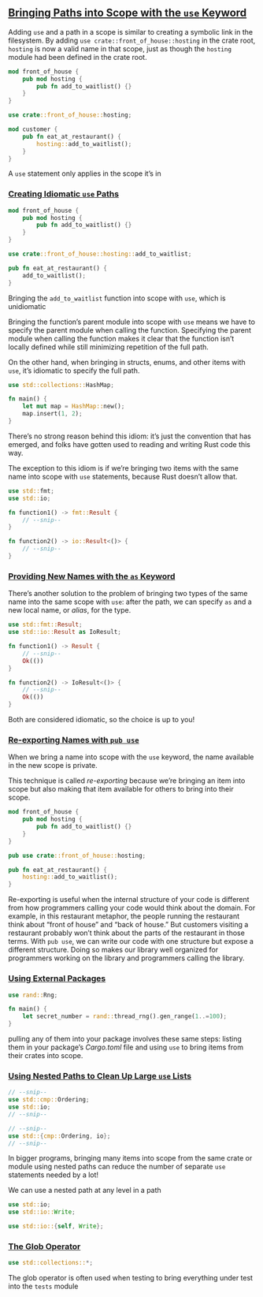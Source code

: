 ## [Bringing Paths into Scope with the `use` Keyword](https://doc.rust-lang.org/nightly/book/ch07-04-bringing-paths-into-scope-with-the-use-keyword.html#bringing-paths-into-scope-with-the-use-keyword)

Adding `use` and a path in a scope is similar to creating a symbolic link in the filesystem. By adding `use crate::front_of_house::hosting` in the crate root, `hosting` is now a valid name in that scope, just as though the `hosting` module had been defined in the crate root.

```rust
mod front_of_house {
    pub mod hosting {
        pub fn add_to_waitlist() {}
    }
}

use crate::front_of_house::hosting;

mod customer {
    pub fn eat_at_restaurant() {
        hosting::add_to_waitlist();
    }
}
```

A `use` statement only applies in the scope it’s in

### [Creating Idiomatic `use` Paths](https://doc.rust-lang.org/nightly/book/ch07-04-bringing-paths-into-scope-with-the-use-keyword.html#creating-idiomatic-use-paths)

```rust
mod front_of_house {
    pub mod hosting {
        pub fn add_to_waitlist() {}
    }
}

use crate::front_of_house::hosting::add_to_waitlist;

pub fn eat_at_restaurant() {
    add_to_waitlist();
}
```

Bringing the `add_to_waitlist` function into scope with `use`, which is unidiomatic

Bringing the function’s parent module into scope with `use` means we have to specify the parent module when calling the function. Specifying the parent module when calling the function makes it clear that the function isn’t locally defined while still minimizing repetition of the full path.

On the other hand, when bringing in structs, enums, and other items with `use`, it’s idiomatic to specify the full path.

```rust
use std::collections::HashMap;

fn main() {
    let mut map = HashMap::new();
    map.insert(1, 2);
}
```

There’s no strong reason behind this idiom: it’s just the convention that has emerged, and folks have gotten used to reading and writing Rust code this way.

The exception to this idiom is if we’re bringing two items with the same name into scope with `use` statements, because Rust doesn’t allow that.

```rust
use std::fmt;
use std::io;

fn function1() -> fmt::Result {
    // --snip--
}

fn function2() -> io::Result<()> {
    // --snip--
}
```

### [Providing New Names with the `as` Keyword](https://doc.rust-lang.org/nightly/book/ch07-04-bringing-paths-into-scope-with-the-use-keyword.html#providing-new-names-with-the-as-keyword)

There’s another solution to the problem of bringing two types of the same name into the same scope with `use`: after the path, we can specify `as` and a new local name, or _alias_, for the type.

```rust
use std::fmt::Result;
use std::io::Result as IoResult;

fn function1() -> Result {
    // --snip--
    Ok(())
}

fn function2() -> IoResult<()> {
    // --snip--
    Ok(())
}
```

Both are considered idiomatic, so the choice is up to you!

### [Re-exporting Names with `pub use`](https://doc.rust-lang.org/nightly/book/ch07-04-bringing-paths-into-scope-with-the-use-keyword.html#re-exporting-names-with-pub-use)

When we bring a name into scope with the `use` keyword, the name available in the new scope is private.

This technique is called _re-exporting_ because we’re bringing an item into scope but also making that item available for others to bring into their scope.

```rust
mod front_of_house {
    pub mod hosting {
        pub fn add_to_waitlist() {}
    }
}

pub use crate::front_of_house::hosting;

pub fn eat_at_restaurant() {
    hosting::add_to_waitlist();
}
```

Re-exporting is useful when the internal structure of your code is different from how programmers calling your code would think about the domain. For example, in this restaurant metaphor, the people running the restaurant think about “front of house” and “back of house.” But customers visiting a restaurant probably won’t think about the parts of the restaurant in those terms. With `pub use`, we can write our code with one structure but expose a different structure. Doing so makes our library well organized for programmers working on the library and programmers calling the library.

### [Using External Packages](https://doc.rust-lang.org/nightly/book/ch07-04-bringing-paths-into-scope-with-the-use-keyword.html#using-external-packages)

```rust
use rand::Rng;

fn main() {
    let secret_number = rand::thread_rng().gen_range(1..=100);
}
```

pulling any of them into your package involves these same steps: listing them in your package’s _Cargo.toml_ file and using `use` to bring items from their crates into scope.

### [Using Nested Paths to Clean Up Large `use` Lists](https://doc.rust-lang.org/nightly/book/ch07-04-bringing-paths-into-scope-with-the-use-keyword.html#using-nested-paths-to-clean-up-large-use-lists)

```rust
// --snip--
use std::cmp::Ordering;
use std::io;
// --snip--
```

```rust
// --snip--
use std::{cmp::Ordering, io};
// --snip--
```

In bigger programs, bringing many items into scope from the same crate or module using nested paths can reduce the number of separate `use` statements needed by a lot!

We can use a nested path at any level in a path

```rust
use std::io;
use std::io::Write;
```

```rust
use std::io::{self, Write};
```

### [The Glob Operator](https://doc.rust-lang.org/nightly/book/ch07-04-bringing-paths-into-scope-with-the-use-keyword.html#the-glob-operator)

```rust
use std::collections::*;
```

The glob operator is often used when testing to bring everything under test into the `tests` module
